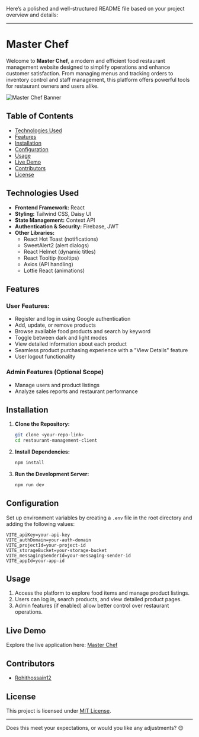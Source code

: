 Here’s a polished and well-structured README file based on your project overview and details:

---

# **Master Chef**  
Welcome to **Master Chef**, a modern and efficient food restaurant management website designed to simplify operations and enhance customer satisfaction. From managing menus and tracking orders to inventory control and staff management, this platform offers powerful tools for restaurant owners and users alike.  

![Master Chef Banner](https://i.ibb.co/JwbL3xYW/Capture-PNGytsfdts.png)  

## **Table of Contents**  
- [Technologies Used](#technologies-used)  
- [Features](#features)  
- [Installation](#installation)  
- [Configuration](#configuration)  
- [Usage](#usage)  
- [Live Demo](#live-demo)  
- [Contributors](#contributors)  
- [License](#license)  

## **Technologies Used**  
- **Frontend Framework:** React  
- **Styling:** Tailwind CSS, Daisy UI  
- **State Management:** Context API  
- **Authentication & Security:** Firebase, JWT  
- **Other Libraries:**  
  - React Hot Toast (notifications)  
  - SweetAlert2 (alert dialogs)  
  - React Helmet (dynamic titles)  
  - React Tooltip (tooltips)  
  - Axios (API handling)  
  - Lottie React (animations)  

## **Features**  

### **User Features:**  
- Register and log in using Google authentication  
- Add, update, or remove products  
- Browse available food products and search by keyword  
- Toggle between dark and light modes  
- View detailed information about each product  
- Seamless product purchasing experience with a "View Details" feature  
- User logout functionality  

### **Admin Features (Optional Scope)**  
- Manage users and product listings  
- Analyze sales reports and restaurant performance  

## **Installation**  

1. **Clone the Repository:**  
   ```bash
   git clone <your-repo-link>
   cd restaurant-management-client
   ```  

2. **Install Dependencies:**  
   ```bash
   npm install
   ```  

3. **Run the Development Server:**  
   ```bash
   npm run dev
   ```  

## **Configuration**  

Set up environment variables by creating a `.env` file in the root directory and adding the following values:  
```env
VITE_apiKey=your-api-key
VITE_authDomain=your-auth-domain
VITE_projectId=your-project-id
VITE_storageBucket=your-storage-bucket
VITE_messagingSenderId=your-messaging-sender-id
VITE_appId=your-app-id
```  

## **Usage**  
1. Access the platform to explore food items and manage product listings.  
2. Users can log in, search products, and view detailed product pages.  
3. Admin features (if enabled) allow better control over restaurant operations.  

## **Live Demo**  
Explore the live application here: [Master Chef](https://cute-kulfi-0cc763.netlify.app)  

## **Contributors**  
- [Rohithossain12](https://github.com/Rohithossain12)  

## **License**  
This project is licensed under [MIT License](./LICENSE).  

---

Does this meet your expectations, or would you like any adjustments? 😊
